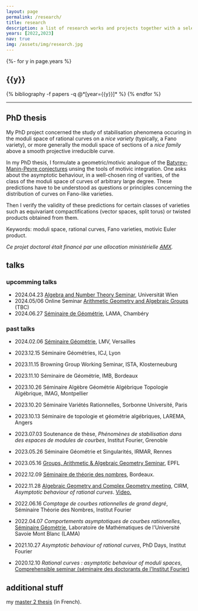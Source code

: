 ```yaml
---
layout: page
permalink: /research/
title: research
description: a list of research works and projects together with a selection of talks 
years: [2022,2023]
nav: true
img: /assets/img/research.jpg
---
```


<!-- _pages/publications.md -->
<div class="publications">

{%- for y in page.years %}
  <h2 class="year">{{y}}</h2>
  {% bibliography -f papers -q @*[year={{y}}]* %}
{% endfor %}

</div>

---

## PhD thesis 

My PhD project concerned the study of stabilisation phenomena occuring in the moduli space of rational curves on a <i>nice variety</i> (typically, a Fano variety), 
or more generally the moduli space of sections of a <i>nice family</i> above a smooth projective irreducible curve.

In my PhD thesis, I formulate a geometric/motivic analogue of the [Batyrev-Manin-Peyre conjectures](https://en.wikipedia.org/wiki/Manin_conjecture)
unsing 
the tools of motivic integration.
One asks about the asymptotic behaviour, in a well-chosen ring of varities, of the class of the moduli space of curves of arbitrary large degree. 
These predictions 
have to be understood as questions or principles
concerning the distribution of curves on Fano-like varieties. 

Then I verify the validity of these predictions for certain classes of varieties such as equivariant compactifications (vector spaces, split torus) or twisted products obtained from them. 

Keywords: moduli space, rational curves, Fano varieties, motivic Euler product. 

<i>
Ce projet doctoral était financé par une allocation ministérielle <a href="https://www.polytechnique.edu">AMX</a>.
</i> 

## talks 
### upcomming talks

- 2024.04.23 [Algebra and Number Theory Seminar](https://mathematik.univie.ac.at/en/research/seminars/seminar-algebra-and-number-theory/), Universität Wien
- 2024.05/06 Online Seminar [Arithmetic Geometry and Algebraic Groups](https://seminaragag.github.io/) (TBC)
- 2024.06.27 [Séminaire de Géométrie](https://www.lama.univ-savoie.fr/seminars/geo), LAMA, Chambéry


### past talks 

-  2024.02.06 [Séminaire Géométrie](https://lmv.math.cnrs.fr/evenements/categorie/seminaire-ag/), LMV, Versailles 


-  2023.12.15 Séminaire Géométries, ICJ, Lyon
-  2023.11.15 Browning Group Working Seminar, ISTA, Klosterneuburg 
-  2023.11.10 Séminaire de Géométrie, IMB, Bordeaux
-  2023.10.26 Séminaire Algèbre Géométrie Algébrique Topologie Algébrique, IMAG, Montpellier 
-  2023.10.20 Séminaire Variétés Rationnelles, Sorbonne Université, Paris 
-  2023.10.13 Séminaire de topologie et géométrie algébriques, LAREMA, Angers 
- 2023.07.03 Soutenance de thèse, *Phénomènes de stabilisation dans des espaces de modules de courbes*, Institut Fourier, Grenoble
- 2023.05.26 Séminaire Géométrie et Singularités, IRMAR, Rennes
- 2023.05.16 [Groups, Arithmetic & Algebraic Geometry Seminar](https://www.epfl.ch/labs/arg/arg-chair-of-arithmetic-geometry/research/), EPFL 


- 2022.12.09 [Séminaire de théorie des nombres](https://www.math.u-bordeaux.fr/imb/seminaire-theorie-des-nombres), Bordeaux. 
- 2022.11.28 [Algebraic Geometry and Complex Geometry meeting](https://conferences.cirm-math.fr/2605.html), CIRM, *Asymptotic behaviour of rational curves*. [Video.](https://www.youtube.com/watch?v=oeXfvb-y-NY)
- 2022.06.16 *Comptage de courbes rationnelles de grand degré*, Séminaire Théorie des Nombres, Institut Fourier
- 2022.04.07 *Comportements asymptotiques de courbes rationnelles*, [Séminaire Géométrie](https://www.lama.univ-savoie.fr/index.php?use=seminaires&equipe=geometrie&lang=fr), Laboratoire de Mathématiques de l'Université Savoie Mont Blanc (LAMA)


- 2021.10.27 *Asymptotic behaviour of rational curves*, PhD Days, Institut Fourier
- 2020.12.10 *Rational curves : asymptotic behaviour of moduli spaces*, [Comprehensible seminar (séminaire des doctorants de l'Institut Fourier)](https://www-fourier.univ-grenoble-alpes.fr/~beratcl/semcompr.php)


## additional stuff
my [master 2 thesis](/assets/pdf/FAISANT_MemoireRendu150620.pdf) (in French).
